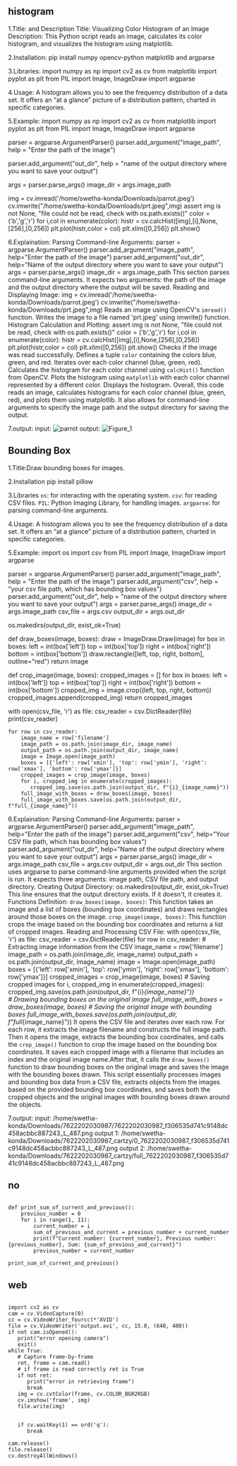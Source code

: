 ## histogram
1.Title: and Description
Title: Visualizing Color Histogram of an Image
Description: This Python script reads an image, calculates its color histogram, and visualizes the histogram using matplotlib.

2.Installation:
pip install numpy opencv-python matplotlib and argparse

3.Libraries:
import numpy as np
import cv2 as cv
from matplotlib import pyplot as plt
from PIL import Image, ImageDraw
import argparse

4.Usage:
A histogram allows you to see the frequency distribution of a data set. It offers an “at a glance” picture of a distribution pattern, charted in specific categories.

5.Example:
import numpy as np
import cv2 as cv
from matplotlib import pyplot as plt
from PIL import Image, ImageDraw
import argparse 

parser = argparse.ArgumentParser()
parser.add_argument("image_path", help = "Enter the path of the image")

parser.add_argument("out_dir", help = "name of the output directory where you want to save your output")

args = parser.parse_args()
image_dir = args.image_path
 
img = cv.imread('/home/swetha-konda/Downloads/parrot.jpeg')
cv.imwrite("/home/swetha-konda/Downloads/prt.jpeg",img)
assert img is not None, "file could not be read, check with os.path.exists()"
color = ('b','g','r')
for i,col in enumerate(color):
 histr = cv.calcHist([img],[i],None,[256],[0,256])
 plt.plot(histr,color = col)
 plt.xlim([0,256])
plt.show()

6.Explaination:
Parsing Command-line Arguments:
parser = argparse.ArgumentParser()
parser.add_argument("image_path", help="Enter the path of the image")
parser.add_argument("out_dir", help="Name of the output directory where you want to save your output")
args = parser.parse_args()
image_dir = args.image_path
This section parses command-line arguments. It expects two arguments: the path of the image and the output directory where the output will be saved.
Reading and Displaying Image:
img = cv.imread('/home/swetha-konda/Downloads/parrot.jpeg')
cv.imwrite("/home/swetha-konda/Downloads/prt.jpeg",img)
Reads an image using OpenCV's `imread()` function.
Writes the image to a file named 'prt.jpeg' using imwrite() function.
Histogram Calculation and Plotting:
assert img is not None, "file could not be read, check with os.path.exists()"
color = ('b','g','r')
for i,col in enumerate(color):
    histr = cv.calcHist([img],[i],None,[256],[0,256])
    plt.plot(histr,color = col)
    plt.xlim([0,256])
plt.show()
Checks if the image was read successfully. 
Defines a tuple `color` containing the colors blue, green, and red.
Iterates over each color channel (blue, green, red).
Calculates the histogram for each color channel using `calcHist()` function from OpenCV.
Plots the histogram using `matplotlib` with each color channel represented by a different color.
Displays the histogram.
Overall, this code reads an image, calculates histograms for each color channel (blue, green, red), and plots them using matplotlib. It also allows for command-line arguments to specify the image path and the output directory for saving the output.

7.output:
input:
![parrot](https://github.com/kondasweth/manasa/assets/169050846/782d7016-64c3-4641-a6a5-c81aac383da7)
output:
![Figure_1](https://github.com/kondasweth/manasa/assets/169050846/da2aad9d-7524-4078-aefa-bea3cac3a93c) 

## Bounding Box
1.Title:Draw bounding boxes for images.

2.Installation
pip install pillow

3.Libraries
  `os`: for interacting with the operating system.
  `csv`: for reading CSV files.
  `PIL`: Python Imaging Library, for handling images.
  `argparse`: for parsing command-line arguments.

4.Usage:
A histogram allows you to see the frequency distribution of a data set. It offers an “at a glance” picture of a distribution pattern, charted in specific categories.

5.Example:
import os
import csv
from PIL import Image, ImageDraw
import argparse

parser = argparse.ArgumentParser()
parser.add_argument("image_path", help = "Enter the path of the image")
parser.add_argument("csv", help = "your csv file path, which has bounding box values")
parser.add_argument("out_dir", help = "name of the output directory where you want to save your output")
args = parser.parse_args()
image_dir = args.image_path
csv_file = args.csv
output_dir = args.out_dir


os.makedirs(output_dir, exist_ok=True)


def draw_boxes(image, boxes):
    draw = ImageDraw.Draw(image)
    for box in boxes:
        left = int(box['left'])
        top = int(box['top'])
        right = int(box['right'])
        bottom = int(box['bottom'])
        draw.rectangle([left, top, right, bottom], outline="red")
    return image


def crop_image(image, boxes):
    cropped_images = []
    for box in boxes:
        left = int(box['left'])
        top = int(box['top'])
        right = int(box['right'])
        bottom = int(box['bottom'])
        cropped_img = image.crop((left, top, right, bottom))
        cropped_images.append(cropped_img)
    return cropped_images


with open(csv_file, 'r') as file:
    csv_reader = csv.DictReader(file)
    print(csv_reader)

    for row in csv_reader:
        image_name = row['filename']
        image_path = os.path.join(image_dir, image_name)
        output_path = os.path.join(output_dir, image_name)
        image = Image.open(image_path)
        boxes = [{'left': row['xmin'], 'top': row['ymin'], 'right': row['xmax'], 'bottom': row['ymax']}]
        cropped_images = crop_image(image, boxes)
        for i, cropped_img in enumerate(cropped_images):
           cropped_img.save(os.path.join(output_dir, f"{i}_{image_name}"))  
        full_image_with_boxes = draw_boxes(image, boxes)
        full_image_with_boxes.save(os.path.join(output_dir, f"full_{image_name}"))

6.Explaination:
Parsing Command-line Arguments:
parser = argparse.ArgumentParser()
parser.add_argument("image_path", help="Enter the path of the image")
parser.add_argument("csv", help="Your CSV file path, which has bounding box values")
parser.add_argument("out_dir", help="Name of the output directory where you want to save your output")
args = parser.parse_args()
image_dir = args.image_path
csv_file = args.csv
output_dir = args.out_dir
This section uses argparse to parse command-line arguments provided when the script is run. It expects three arguments: image path, CSV file path, and output directory.
Creating Output Directory:
os.makedirs(output_dir, exist_ok=True)
This line ensures that the output directory exists. If it doesn't, it creates it.
Functions Definition:
`draw_boxes(image, boxes)`: This function takes an image and a list of boxes (bounding box coordinates) and draws rectangles around those boxes on the image.
`crop_image(image, boxes)`: This function crops the image based on the bounding box coordinates and returns a list of cropped images.
Reading and Processing CSV File:
    with open(csv_file, 'r') as file:
        csv_reader = csv.DictReader(file)
        for row in csv_reader:
            # Extracting image information from the CSV
            image_name = row['filename']
            image_path = os.path.join(image_dir, image_name)
            output_path = os.path.join(output_dir, image_name)
            image = Image.open(image_path)
            boxes = [{'left': row['xmin'], 'top': row['ymin'], 'right': row['xmax'], 'bottom': row['ymax']}]
            cropped_images = crop_image(image, boxes)
            # Saving cropped images
            for i, cropped_img in enumerate(cropped_images):
                cropped_img.save(os.path.join(output_dir, f"{i}_{image_name}"))  
            # Drawing bounding boxes on the original image
            full_image_with_boxes = draw_boxes(image, boxes)
            # Saving the original image with bounding boxes
            full_image_with_boxes.save(os.path.join(output_dir, f"full_{image_name}"))
It opens the CSV file and iterates over each row.  For each row, it extracts the image filename and constructs the full image path. Then it opens the image, extracts the bounding box coordinates, and calls the `crop_image()` function to crop the image based on the bounding box coordinates.
It saves each cropped image with a filename that includes an index and the original image name.After that, it calls the `draw_boxes()` function to draw bounding boxes on the original image and saves the image with the bounding boxes drawn.
This script essentially processes images and bounding box data from a CSV file, extracts objects from the images based on the provided bounding box coordinates, and saves both the cropped objects and the original images with bounding boxes drawn around the objects.

7.output:
input:
/home/swetha-konda/Downloads/7622202030987/7622202030987_f306535d741c9148dc458acbbc887243_L_487.png
output 1:
/home/swetha-konda/Downloads/7622202030987_cartzy/0_7622202030987_f306535d741c9148dc458acbbc887243_L_487.png
output 2:
/home/swetha-konda/Downloads/7622202030987_cartzy/full_7622202030987_f306535d741c9148dc458acbbc887243_L_487.png
























## no
```

def print_sum_of_current_and_previous():
    previous_number = 0
    for i in range(1, 11):
        current_number = i
        sum_of_previous_and_current = previous_number + current_number
        print(f"Current number: {current_number}, Previous number: {previous_number}, Sum: {sum_of_previous_and_current}")
        previous_number = current_number

print_sum_of_current_and_previous()
```

## web
```

import cv2 as cv
cam = cv.VideoCapture(0)
cc = cv.VideoWriter_fourcc(*'XVID')
file = cv.VideoWriter('output.avi', cc, 15.0, (640, 480))
if not cam.isOpened():
   print("error opening camera")
   exit()
while True:
   # Capture frame-by-frame
   ret, frame = cam.read()
   # if frame is read correctly ret is True
   if not ret:
      print("error in retrieving frame")
      break
   img = cv.cvtColor(frame, cv.COLOR_BGR2RGB)
   cv.imshow('frame', img)
   file.write(img)

   
   if cv.waitKey(1) == ord('q'):
      break

cam.release()
file.release()
cv.destroyAllWindows()
```



